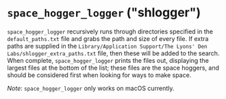 # `space_hogger_logger` ("shlogger")

`space_hogger_logger` recursively runs through directories specified in the
`default_paths.txt` file and grabs the path and size of every file.  If extra
paths are supplied in the
`Library/Application Support/The Lyons' Den Labs/shlogger_extra_paths.txt` file,
then these will be added to the search.  When complete, `space_hogger_logger`
prints the files out, displaying the largest files at the bottom of the list;
these files are the space hoggers, and should be considered first when looking
for ways to make space.

*Note*: `space_hogger_logger` only works on macOS currently.
